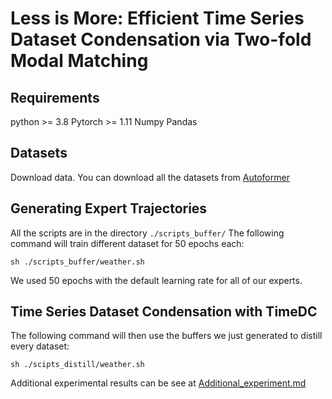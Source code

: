 # Less is More: Efficient Time Series Dataset Condensation via Two-fold Modal Matching


## Requirements
python >= 3.8
Pytorch >= 1.11
Numpy
Pandas

## Datasets
Download data.
You can download all the datasets from [Autoformer](https://drive.google.com/drive/folders/1ZOYpTUa82_jCcxIdTmyr0LXQfvaM9vIy)

## Generating Expert Trajectories
All the scripts are in the directory ```./scripts_buffer/```
The following command will train different dataset for 50 epochs each:
```
sh ./scripts_buffer/weather.sh
```
We used 50 epochs with the default learning rate for all of our experts.

## Time Series Dataset Condensation with TimeDC
The following command will then use the buffers we just generated to distill every dataset:
```
sh ./scipts_distill/weather.sh
```

Additional experimental results can be see at [Additional_experiment.md](./Additional_experiment.md)
